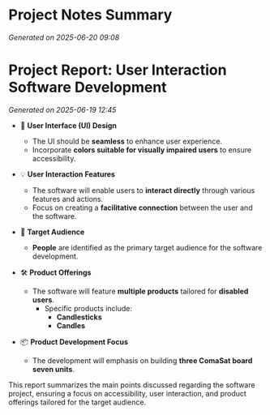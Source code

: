# Project Notes Summary

*Generated on 2025-06-20 09:08*

# Project Report: User Interaction Software Development

*Generated on 2025-06-19 12:45*

- 🎨 **User Interface (UI) Design**
  - The UI should be **seamless** to enhance user experience.
  - Incorporate **colors suitable for visually impaired users** to ensure accessibility.

- 💡 **User Interaction Features**
  - The software will enable users to **interact directly** through various features and actions.
  - Focus on creating a **facilitative connection** between the user and the software.

- 👥 **Target Audience**
  - **People** are identified as the primary target audience for the software development. 

- 🛠️ **Product Offerings**
  - The software will feature **multiple products** tailored for **disabled users**.
    - Specific products include:
      - **Candlesticks**
      - **Candles**

- 📦 **Product Development Focus**
  - The development will emphasis on building **three ComaSat board seven units**. 

This report summarizes the main points discussed regarding the software project, ensuring a focus on accessibility, user interaction, and product offerings tailored for the target audience.